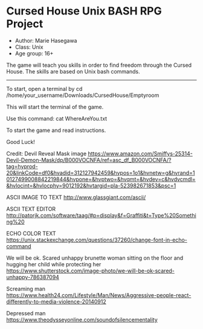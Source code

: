 # Cursed House Unix BASH RPG Project

- Author: Marie Hasegawa
- Class: Unix
- Age group: 16+

The game will teach you skills in order to find freedom through the Cursed House. The skills are based on Unix bash commands.
_________________________________________________________________
To start, open a terminal by
cd /home/your_username/Downloads/CursedHouse/Emptyroom

This will start the terminal of the game.

Use this command:
cat WhereAreYou.txt

To start the game and read instructions.

Good Luck!

Credit:
Devil Reveal Mask image 
https://www.amazon.com/Smiffys-25314-Devil-Demon-Mask/dp/B000VOCNFA/ref=asc_df_B000VOCNFA/?tag=hyprod-20&linkCode=df0&hvadid=312127942459&hvpos=1o1&hvnetw=g&hvrand=10127499008842219844&hvpone=&hvptwo=&hvqmt=&hvdev=c&hvdvcmdl=&hvlocint=&hvlocphy=9012192&hvtargid=pla-523982671853&psc=1

ASCII IMAGE TO TEXT
http://www.glassgiant.com/ascii/

ASCII TEXT EDITOR
http://patorjk.com/software/taag/#p=display&f=Graffiti&t=Type%20Something%20

ECHO COLOR TEXT
https://unix.stackexchange.com/questions/37260/change-font-in-echo-command

We will be ok. Scared unhappy brunette woman sitting on the floor and hugging her child while protecting her
https://www.shutterstock.com/image-photo/we-will-be-ok-scared-unhappy-786387094

Screaming man
https://www.health24.com/Lifestyle/Man/News/Aggressive-people-react-differently-to-media-violence-20140912

Depressed man
https://www.theodysseyonline.com/soundofsilencementality
